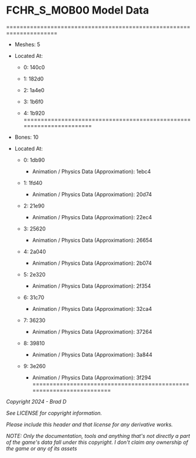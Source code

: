 # FCHR_S_MOB00 Model Data
=====================================================================

* Meshes: 5

* Located At:

  * 0: 140c0

  * 1: 182d0

  * 2: 1a4e0

  * 3: 1b6f0

  * 4: 1b920
=====================================================================

* Bones: 10

* Located At:

  * 0: 1db90

    * Animation / Physics Data (Approximation): 1ebc4

  * 1: 1fd40

    * Animation / Physics Data (Approximation): 20d74

  * 2: 21e90

    * Animation / Physics Data (Approximation): 22ec4

  * 3: 25620

    * Animation / Physics Data (Approximation): 26654

  * 4: 2a040

    * Animation / Physics Data (Approximation): 2b074

  * 5: 2e320

    * Animation / Physics Data (Approximation): 2f354

  * 6: 31c70

    * Animation / Physics Data (Approximation): 32ca4

  * 7: 36230

    * Animation / Physics Data (Approximation): 37264

  * 8: 39810

    * Animation / Physics Data (Approximation): 3a844

  * 9: 3e260

    * Animation / Physics Data (Approximation): 3f294
=====================================================================

*Copyright 2024 - Brad D*

*See LICENSE for copyright information.*

*Please include this header and that license for any derivative works.*

*NOTE: Only the documentation, tools and anything that's not directly a part of the game's data fall under this copyright. I don't claim any ownership of the game or any of its assets*
